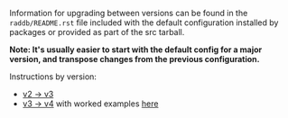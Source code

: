 Information for upgrading between versions can be found in the ``raddb/README.rst`` file included with the default configuration installed by packages or provided as part of the src tarball.

**Note: It's usually easier to start with the default config for a major version, and transpose changes from the previous configuration.**

Instructions by version:

- [v2 -> v3](https://github.com/FreeRADIUS/freeradius-server/blob/v3.0.x/raddb/README.rst)
- [v3 -> v4](https://github.com/FreeRADIUS/freeradius-server/blob/v4.0.x/raddb/README.rst) with worked examples [here](/upgrading/version4/)
